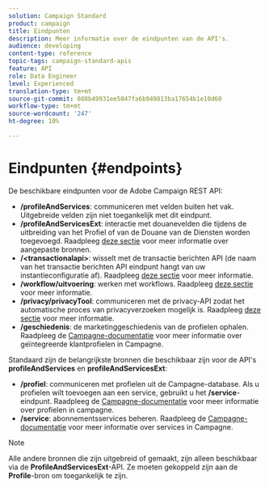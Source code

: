 ```yaml
---
solution: Campaign Standard
product: campaign
title: Eindpunten
description: Meer informatie over de eindpunten van de API's.
audience: developing
content-type: reference
topic-tags: campaign-standard-apis
feature: API
role: Data Engineer
level: Experienced
translation-type: tm+mt
source-git-commit: 088b49931ee5047fa6b949813ba17654b1e10d60
workflow-type: tm+mt
source-wordcount: '247'
ht-degree: 10%

---
```



# Eindpunten {#endpoints}

De beschikbare eindpunten voor de Adobe Campaign REST API:

* **/profileAndServices**: communiceren met velden buiten het vak. Uitgebreide velden zijn niet toegankelijk met dit eindpunt.
* **/profileAndServicesExt**: interactie met douanevelden die tijdens de uitbreiding van het Profiel of van de Douane van de Diensten worden toegevoegd. Raadpleeg [deze sectie](../../api/using/custom-resources.md) voor meer informatie over aangepaste bronnen.
* **/&lt;transactionalapi>**: wisselt met de transactie berichten API (de naam van het transactie berichten API eindpunt hangt van uw instantieconfiguratie af). Raadpleeg [deze sectie](../../api/using/managing-transactional-messages.md) voor meer informatie.
* **/workflow/uitvoering**: werken met workflows. Raadpleeg [deze sectie](../../api/using/controlling-a-workflow.md) voor meer informatie.
* **/privacy/privacyTool**: communiceren met de privacy-API zodat het automatische proces van privacyverzoeken mogelijk is. Raadpleeg [deze sectie](../../api/using/creating-a-privacy-request.md) voor meer informatie.
* **/geschiedenis**: de marketinggeschiedenis van de profielen ophalen. Raadpleeg de [Campagne-documentatie](https://helpx.adobe.com/campaign/standard/audiences/using/integrated-customer-profile.html) voor meer informatie over geïntegreerde klantprofielen in Campagne.

Standaard zijn de belangrijkste bronnen die beschikbaar zijn voor de API&#39;s **profileAndServices** en **profileAndServicesExt**:

* **/profiel**: communiceren met profielen uit de Campagne-database. Als u profielen wilt toevoegen aan een service, gebruikt u het **/service**-eindpunt. Raadpleeg de [Campagne-documentatie](https://helpx.adobe.com/campaign/standard/audiences/using/about-profiles.html) voor meer informatie over profielen in campagne.
* **/service**: abonnementsservices beheren. Raadpleeg de [Campagne-documentatie](https://helpx.adobe.com/campaign/standard/audiences/using/creating-a-service.html) voor meer informatie over services in Campagne.

>[!NOTE]
>
>Alle andere bronnen die zijn uitgebreid of gemaakt, zijn alleen beschikbaar via de **ProfileAndServicesExt**-API. Ze moeten gekoppeld zijn aan de **Profile**-bron om toegankelijk te zijn.

